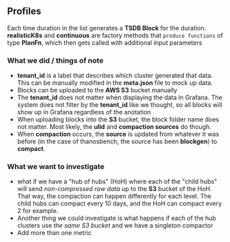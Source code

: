 ## Profiles
Each time duration in the list generates a **TSDB Block** for the duration. **realisticK8s** and **continuous** are factory methods that `produce functions` of type **PlanFn**, which then gets called with additional input parameters

### What we did / things of note
- **tenant_id** is a label that describes which cluster generated that data. This can be manually modified in the **meta.json** file to mock up data.
- Blocks can be uploaded to the **AWS S3** bucket manually
- The **tenant_id** does not matter when displaying the data in Grafana. The system does not filter by the **tenant_id** like we thought, so all blocks will show up in Grafana regardless of the anotation
- When uploading blocks into the **S3** bucket, the block folder name does not matter. Most likely, the **ulid** and **compaction sources** do though.
- When **compaction** occurs, the **source** is updated from whatever it was before (in the case of thanosbench, the source has been **blockgen**) to **compact**.


### What we want to investigate
- what if we have a "hub of hubs" (HoH) where each of the "child hubs" will send *non-compressed raw data* up to the **S3** bucket of the HoH. That way, the compaction can happen differently for each level. The child hubs can compact every 10 days, and the HoH can compact every 2 for example.
- Another thing we could investigate is what happens if each of the hub clusters use *the same S3 bucket* and we have a singleton compactor
- Add more than one metric